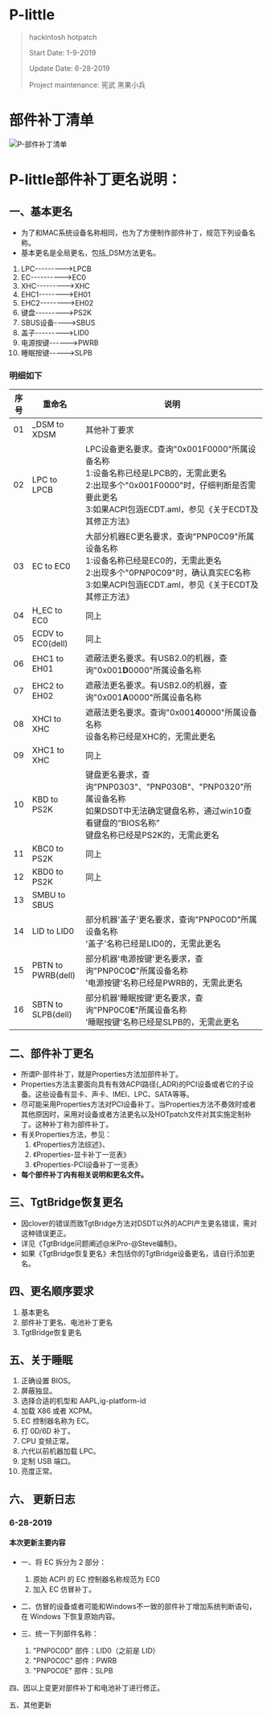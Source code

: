 # P-little

> hackintosh hotpatch
>
> Start Date: 1-9-2019
>
> Update Date: 6-28-2019
>
> Project maintenance: 宪武 黑果小兵

# 部件补丁清单

![P-部件补丁清单](部件补丁清单.png)

# P-little部件补丁更名说明：

## 一、基本更名

- 为了和MAC系统设备名称相同，也为了方便制作部件补丁，规范下列设备名称。
- 基本更名是全局更名，包括_DSM方法更名。

1. LPC--------->LPCB
2. EC---------->EC0
3. XHC--------->XHC
4. EHC1-------->EH01
5. EHC2-------->EH02
6. 键盘--------->PS2K
7. SBUS设备---->SBUS
8. 盖子--------->LID0
9. 电源按键------>PWRB
10. 睡眠按键----->SLPB

### 明细如下

| 序号 | 重命名 | 说明 |
|:----:| ------ | ---- |
|01|_DSM to XDSM|其他补丁要求|
|02|LPC to LPCB|LPC设备更名要求。查询"0x001F0000"所属设备名称<br />1:设备名称已经是LPCB的，无需此更名<br />2:出现多个"0x001F0000"时，仔细判断是否需要此更名<br />3:如果ACPI包涵ECDT.aml，参见《关于ECDT及其修正方法》|
|03|EC to EC0|大部分机器EC更名要求，查询"PNP0C09"所属设备名称<br />1:设备名称已经是EC0的，无需此更名<br />2:出现多个"0PNP0C09"时，确认真实EC名称<br />3:如果ACPI包涵ECDT.aml，参见《关于ECDT及其修正方法》|
|04|H_EC to EC0|同上|
|05|ECDV to EC0(dell)|同上|
|06|EHC1 to EH01|遮蔽法更名要求。有USB2.0的机器，查询"0x001**D**0000"所属设备名称|
|07|EHC2 to EH02|遮蔽法更名要求。有USB2.0的机器，查询"0x001**A**0000"所属设备名称|
|08|XHCI to XHC|遮蔽法更名要求。查询"0x001**4**0000"所属设备名称<br />设备名称已经是XHC的，无需此更名|
|09|XHC1 to XHC|同上|
|10|KBD to PS2K|键盘更名要求，查询"PNP0303"、"PNP030B"、"PNP0320"所属设备名称<br />如果DSDT中无法确定键盘名称，通过win10查看键盘的“BIOS名称”<br />键盘名称已经是PS2K的，无需此更名|
|11|KBC0 to PS2K|同上|
|12|KBD0 to PS2K|同上|
|13|SMBU to SBUS||多数TP机器SBUS设备更名要求<br />6代之前机器，查询"0x001F0003"所属设备名称<br />6代及以后机器，查询"0x001F0004"所属设备名称<br />设备名称已经是SBUS的，无需此更名|
|14|LID to LID0|部分机器'盖子'更名要求，查询"PNP0C0D"所属设备名称<br />'盖子'名称已经是LID0的，无需此更名|
|15|PBTN to PWRB(dell)|部分机器'电源按键'更名要求，查询"PNP0C0**C**"所属设备名称<br />'电源按键'名称已经是PWRB的，无需此更名|
|16|SBTN to SLPB(dell)|部分机器'睡眠按键'更名要求，查询"PNP0C0**E**"所属设备名称<br />'睡眠按键'名称已经是SLPB的，无需此更名|

## 二、部件补丁更名

- 所谓P-部件补丁，就是Properties方法加部件补丁。
- Properties方法主要面向具有有效ACPI路径(_ADR)的PCI设备或者它的子设备。这些设备有显卡、声卡、IMEI、LPC、SATA等等。
- 尽可能采用Properties方法对PCI设备补丁。当Properties方法不奏效时或者其他原因时，采用对设备或者方法更名以及HOTpatch文件对其实施定制补丁。这种补丁称为部件补丁。
- 有关Properties方法，参见：
  1. 《Properties方法综述》、
  2. 《Properties-显卡补丁一览表》
  3. 《Properties-PCI设备补丁一览表》
- **每个部件补丁内有相关说明和更名文件。**

## 三、TgtBridge恢复更名

- 因clover的错误而致TgtBridge方法对DSDT以外的ACPI产生更名错误，需对这种错误更正。
- 详见《TgtBridge问题阐述@米Pro-@Steve编制》。
- 如果《TgtBridge恢复更名》未包括你的TgtBridge设备更名，请自行添加更名。

## 四、更名顺序要求

1. 基本更名
2. 部件补丁更名、电池补丁更名
3. TgtBridge恢复更名

## 五、关于睡眠

1. 正确设置 BIOS。
2. 屏蔽独显。
3. 选择合适的机型和 AAPL,ig-platform-id
4. 加载 X86 或者 XCPM。
5. EC 控制器名称为 EC。
6. 打 0D/6D 补丁。
7. CPU 变频正常。
8. 六代以前机器加载 LPC。
9. 定制 USB 端口。
10. 亮度正常。

## 六、 更新日志

### 6-28-2019

#### 本次更新主要内容

- 一、将 EC 拆分为 2 部分：

  1. 原始 ACPI 的 EC 控制器名称规范为 EC0
  2. 加入 EC 仿冒补丁。

- 二、仿冒的设备或者可能和Windows不一致的部件补丁增加系统判断语句，在 Windows 下恢复原始内容。

- 三、统一下列部件名称：

  1. "PNP0C0D" 部件：LID0（之前是 LID）
  2. "PNP0C0C" 部件：PWRB
  3. "PNP0C0E" 部件：SLPB

四、因以上变更对部件补丁和电池补丁进行修正。

五、其他更新
